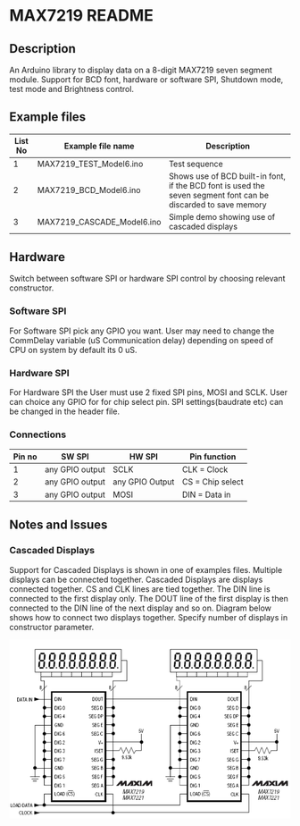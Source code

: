 # MAX7219 README


## Description

An Arduino library to display data on a 8-digit MAX7219 seven segment module.
Support for BCD font, hardware or software SPI, Shutdown mode, test mode and Brightness control.

## Example files 

| List No | Example file name  | Description |
| ------ | ------ |   ------ |
| 1 | MAX7219_TEST_Model6.ino |Test sequence |
| 2 | MAX7219_BCD_Model6.ino | Shows use of BCD built-in font, if the BCD font is used the seven segment font can be discarded to save memory |
| 3 | MAX7219_CASCADE_Model6.ino | Simple demo showing use of cascaded displays |

## Hardware

Switch between software SPI or hardware SPI control by choosing relevant constructor.

### Software SPI

For Software SPI pick any GPIO you want.
User may need to change the CommDelay variable (uS Communication delay) 
depending on speed of CPU on system by default its 0 uS.

### Hardware SPI

For Hardware SPI the User must use 2 fixed SPI pins, MOSI and SCLK. User can choice any GPIO for
for chip select pin. SPI settings(baudrate etc) can be changed in the header file.

### Connections 

| Pin no  | SW SPI | HW SPI  | Pin function |
| --- | --- | --- | --- |
| 1 | any GPIO output | SCLK |  CLK = Clock |
| 2 | any GPIO output | any GPIO Output | CS = Chip select |
| 3 | any GPIO output | MOSI|  DIN = Data in |

## Notes and Issues

### Cascaded Displays

Support for Cascaded Displays is shown in one of examples files. 
Multiple displays can be connected together. 
Cascaded Displays are displays connected together.  CS and CLK lines are tied together.
The DIN line is connected to the first display only. 
The DOUT line of the first display is then connected to the DIN line of the next 
display and so on. Diagram below shows how to connect two displays together. 
Specify number of displays in constructor parameter.

![img Cascade](https://github.com/gavinlyonsrepo/displaylib_LED_PICO/blob/main/extra/image/max7219cascade.png)

